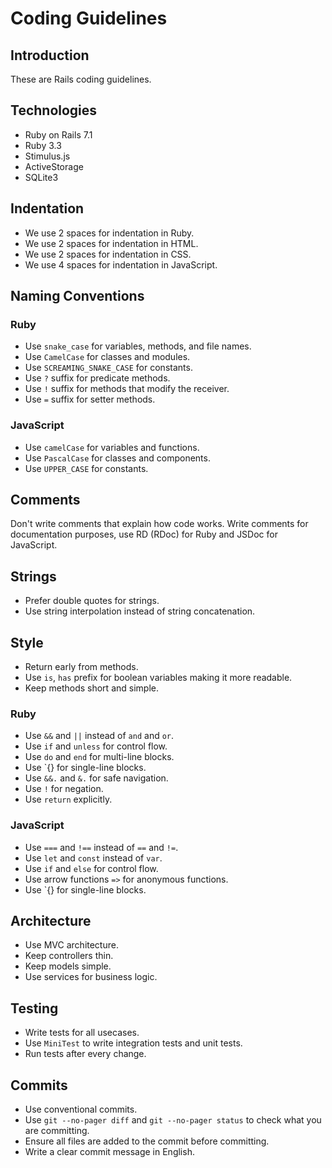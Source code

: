 # Coding Guidelines

## Introduction

These are Rails coding guidelines.

## Technologies

* Ruby on Rails 7.1
* Ruby 3.3
* Stimulus.js
* ActiveStorage
* SQLite3

## Indentation

- We use 2 spaces for indentation in Ruby. 
- We use 2 spaces for indentation in HTML.
- We use 2 spaces for indentation in CSS.
- We use 4 spaces for indentation in JavaScript.

## Naming Conventions

### Ruby

- Use `snake_case` for variables, methods, and file names.
- Use `CamelCase` for classes and modules.
- Use `SCREAMING_SNAKE_CASE` for constants.
- Use `?` suffix for predicate methods.
- Use `!` suffix for methods that modify the receiver.
- Use `=` suffix for setter methods.

### JavaScript

- Use `camelCase` for variables and functions.
- Use `PascalCase` for classes and components.
- Use `UPPER_CASE` for constants.

## Comments

Don't write comments that explain how code works. Write comments for documentation purposes, use RD (RDoc) for Ruby and JSDoc for JavaScript.

## Strings

- Prefer double quotes for strings.
- Use string interpolation instead of string concatenation.

## Style

- Return early from methods.
- Use `is`, `has` prefix for boolean variables making it more readable.
- Keep methods short and simple.

### Ruby

- Use `&&` and `||` instead of `and` and `or`.
- Use `if` and `unless` for control flow.
- Use `do` and `end` for multi-line blocks.
- Use `{} for single-line blocks.
- Use `&&.` and `&.` for safe navigation.
- Use `!` for negation.
- Use `return` explicitly.

### JavaScript

- Use `===` and `!==` instead of `==` and `!=`.
- Use `let` and `const` instead of `var`.
- Use `if` and `else` for control flow.
- Use arrow functions `=>` for anonymous functions.
- Use `{} for single-line blocks.

## Architecture

- Use MVC architecture.
- Keep controllers thin.
- Keep models simple.
- Use services for business logic.

## Testing

- Write tests for all usecases.
- Use `MiniTest` to write integration tests and unit tests.
- Run tests after every change.

## Commits

- Use conventional commits.
- Use `git --no-pager diff` and `git --no-pager status` to check what you are committing.
- Ensure all files are added to the commit before committing.
- Write a clear commit message in English.